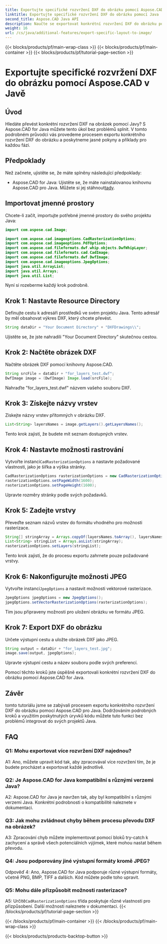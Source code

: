 ```yaml
---
title: Exportujte specifické rozvržení DXF do obrázku pomocí Aspose.CAD v Javě
linktitle: Exportujte specifické rozvržení DXF do obrázku pomocí Java
second_title: Aspose.CAD Java API
description: Naučte se exportovat konkrétní rozvržení DXF do obrázku pomocí Aspose.CAD for Java. Postupujte podle našeho podrobného průvodce pro bezproblémovou integraci.
weight: 16
url: /cs/java/additional-features/export-specific-layout-to-image/
---
```


{{< blocks/products/pf/main-wrap-class >}}
{{< blocks/products/pf/main-container >}}
{{< blocks/products/pf/tutorial-page-section >}}

# Exportujte specifické rozvržení DXF do obrázku pomocí Aspose.CAD v Javě

## Úvod

Hledáte převést konkrétní rozvržení DXF na obrázek pomocí Javy? S Aspose.CAD for Java můžete tento úkol bez problémů splnit. V tomto podrobném průvodci vás provedeme procesem exportu konkrétního rozvržení DXF do obrázku a poskytneme jasné pokyny a příklady pro každou fázi.

## Předpoklady

Než začnete, ujistěte se, že máte splněny následující předpoklady:

-  Aspose.CAD for Java: Ujistěte se, že máte nainstalovanou knihovnu Aspose.CAD pro Java. Můžete si jej stáhnout[tady](https://releases.aspose.com/cad/java/).

## Importovat jmenné prostory

Chcete-li začít, importujte potřebné jmenné prostory do svého projektu Java:

```java
import com.aspose.cad.Image;

import com.aspose.cad.imageoptions.CadRasterizationOptions;
import com.aspose.cad.imageoptions.PdfOptions;
import com.aspose.cad.fileformats.dwf.whip.objects.DwfWhipLayer;
import com.aspose.cad.fileformats.cad.CadImage;
import com.aspose.cad.fileformats.dwf.DwfImage;
import com.aspose.cad.imageoptions.JpegOptions;
import java.util.ArrayList;
import java.util.Arrays;
import java.util.List;
```

Nyní si rozeberme každý krok podrobně.

## Krok 1: Nastavte Resource Directory

Definujte cestu k adresáři prostředků ve svém projektu Java. Tento adresář by měl obsahovat výkres DXF, který chcete převést.

```java
String dataDir = "Your Document Directory" + "DXFDrawings\\";
```

Ujistěte se, že jste nahradili "Your Document Directory" skutečnou cestou.

## Krok 2: Načtěte obrázek DXF

Načtěte obrázek DXF pomocí knihovny Aspose.CAD.

```java
String srcFile = dataDir + "for_layers_test.dwf";
DwfImage image = (DwfImage) Image.load(srcFile);
```

Nahraďte "for_layers_test.dwf" názvem vašeho souboru DXF.

## Krok 3: Získejte názvy vrstev

Získejte názvy vrstev přítomných v obrázku DXF.

```java
List<String> layersNames = image.getLayers().getLayersNames();
```

Tento krok zajistí, že budete mít seznam dostupných vrstev.

## Krok 4: Nastavte možnosti rastrování

 Vytvořte instanci`CadRasterizationOptions` a nastavte požadované vlastnosti, jako je šířka a výška stránky.

```java
CadRasterizationOptions rasterizationOptions = new CadRasterizationOptions();
rasterizationOptions.setPageWidth(1600);
rasterizationOptions.setPageHeight(1600);
```

Upravte rozměry stránky podle svých požadavků.

## Krok 5: Zadejte vrstvy

Převeďte seznam názvů vrstev do formátu vhodného pro možnosti rasterizace.

```java
String[] stringArray = Arrays.copyOf(layersNames.toArray(), layersNames.toArray().length, String[].class);
List<String> stringList = Arrays.asList(stringArray);
rasterizationOptions.setLayers(stringList);
```

Tento krok zajistí, že do procesu exportu zahrnete pouze požadované vrstvy.

## Krok 6: Nakonfigurujte možnosti JPEG

 Vytvořte instanci`JpegOptions` a nastavit možnosti vektorové rasterizace.

```java
JpegOptions jpegOptions = new JpegOptions();
jpegOptions.setVectorRasterizationOptions(rasterizationOptions);
```

Tím jsou připraveny možnosti pro uložení obrázku ve formátu JPEG.

## Krok 7: Export DXF do obrázku

Určete výstupní cestu a uložte obrázek DXF jako JPEG.

```java
String output = dataDir + "for_layers_test.jpg";
image.save(output, jpegOptions);
```

Upravte výstupní cestu a název souboru podle svých preferencí.

Pomocí těchto kroků jste úspěšně exportovali konkrétní rozvržení DXF do obrázku pomocí Aspose.CAD for Java.

## Závěr

tomto tutoriálu jsme se zabývali procesem exportu konkrétního rozvržení DXF do obrázku pomocí Aspose.CAD pro Java. Dodržováním podrobných kroků a využitím poskytnutých úryvků kódu můžete tuto funkci bez problémů integrovat do svých projektů Java.

## FAQ

### Q1: Mohu exportovat více rozvržení DXF najednou?

A1: Ano, můžete upravit kód tak, aby zpracovával více rozvržení tím, že je budete procházet a exportovat každé jednotlivě.

### Q2: Je Aspose.CAD for Java kompatibilní s různými verzemi Java?

A2: Aspose.CAD for Java je navržen tak, aby byl kompatibilní s různými verzemi Java. Konkrétní podrobnosti o kompatibilitě naleznete v dokumentaci.

### Q3: Jak mohu zvládnout chyby během procesu převodu DXF na obrázek?

A3: Zpracování chyb můžete implementovat pomocí bloků try-catch k zachycení a správě všech potenciálních výjimek, které mohou nastat během převodu.

### Q4: Jsou podporovány jiné výstupní formáty kromě JPEG?

Odpověď 4: Ano, Aspose.CAD for Java podporuje různé výstupní formáty, včetně PNG, BMP, TIFF a dalších. Kód můžete podle toho upravit.

### Q5: Mohu dále přizpůsobit možnosti rasterizace?

 A5: Určitě`CadRasterizationOptions` třída poskytuje různé vlastnosti pro přizpůsobení. Další možnosti naleznete v dokumentaci.
{{< /blocks/products/pf/tutorial-page-section >}}

{{< /blocks/products/pf/main-container >}}
{{< /blocks/products/pf/main-wrap-class >}}

{{< blocks/products/products-backtop-button >}}
